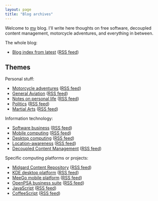 ```yaml
---
layout: page
title: "Blog archives"
---
```

Welcome to [my](/about/) blog. I'll write here thoughts on free software, decoupled content management, motorcycle adventures, and everything in between.

The whole blog:

* [Blog index from latest](/) ([RSS feed](/blog/rss.xml))

## Themes

Personal stuff:

* [Motorcycle adventures](/blog/category/motorcycles/) ([RSS feed](/blog/category/motorcycles/rss.xml))
* [General Aviation](/blog/category/flying/) ([RSS feed](/blog/category/flying/rss.xml))
* [Notes on personal life](/blog/category/life/) ([RSS feed](/blog/category/life/rss.xml))
* [Politics](/blog/category/politics/) ([RSS feed](/blog/category/politics/rss.xml))
* [Martial Arts](/blog/category/haidonggumdo/) ([RSS feed](/blog/category/haidonggumdo/rss.xml))

Information technology:

* [Software business](/blog/category/business/) ([RSS feed](/blog/category/business/rss.xml))
* [Mobile computing](/blog/category/mobility/) ([RSS feed](/blog/category/mobility/rss.xml))
* [Desktop computing](/blog/category/desktop/) ([RSS feed](/blog/category/desktop/rss.xml))
* [Location-awareness](/blog/category/geo/) ([RSS feed](/blog/category/geo/rss.xml))
* [Decoupled Content Management](/blog/category/oscom/) ([RSS feed](/blog/category/oscom/rss.xml))

Specific computing platforms or projects:

* [Midgard Content Repository](/blog/category/midgard/) ([RSS feed](/blog/category/midgard/rss.xml))
* [KDE desktop platform](/blog/category/kde/) ([RSS feed](/blog/category/kde/rss.xml))
* [MeeGo mobile platform](/blog/category/meego/) ([RSS feed](/blog/category/meego/rss.xml))
* [OpenPSA business suite](/blog/category/openpsa/) ([RSS feed](/blog/category/openpsa/rss.xml))
* [JavaScript](/blog/category/javascript/) ([RSS feed](/blog/category/javascript/rss.xml))
* [CoffeeScript](/blog/category/coffeescript/) ([RSS feed](/blog/category/coffeescript/rss.xml))
